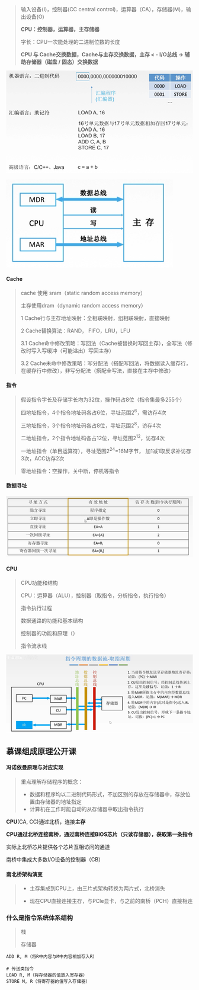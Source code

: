 > 输入设备(I)，控制器(CC central control)，运算器（CA），存储器(M)，输出设备(O)
>
> **CPU：控制器，运算器，主存储器**
>
> 字长：CPU一次能处理的二进制位数的长度
>
> **CPU 与 Cache交换数据，Cache与主存交换数据，主存 < - I/O总线 -> 辅助存储器（磁盘 / 固态）交换数据**



![image-20200404133816876](image-20200404133816876.png)



![image-20200404135555515](image-20200404135555515.png)



#### Cache

> cache 使用 sram（static random access memory）
>
> 主存使用dram（dynamic random access memory）
>
> 1 Cache行与主存地址映射：全相联映射，组相联映射，直接映射
>
> 2 Cache替换算法：RAND， FIFO，LRU，LFU
>
> 3.1 Cache命中修改策略：写回法（Cache被替换时写回主存），全写法（修改时写入写缓冲（可能溢出）写回主存）
>
> 3.2 Cache未命中修改策略：写分配法（搭配写回法，将数据读入缓存行，在缓存行中修改），非写分配法（搭配全写法，直接在主存中修改）



#### 指令

> 假设指令字长及存储字长均为32位，操作码占8位（指令集最多255个）
>
> 四地址指令，4个指令地址码各占6位，寻址范围2<sup>6</sup>，需访存4次
>
> 三地址指令，3个指令地址码各占8位，寻址范围2<sup>8</sup>，访存4次
>
> 二地址指令，2个指令地址码各占12位，寻址范围2<sup>12</sup>，访存4次
>
> 一地址指令（单目运算符），寻址范围2<sup>24</sup>=16M字节， 加1减1取反求补访存3次，ACC访存2次
>
> 零地址指令：空操作，关中断，停机等指令



#### 数据寻址

![image-20200405143339972](image-20200405143339972.png)



#### CPU

> CPU功能和结构
>
> CPU：运算器（ALU），控制器（取指令，分析指令，执行指令）
>
> 指令执行过程
>
> 数据通路的功能和基本结构
>
> 控制器的功能和原理（）
>
> 指令流水线



![image-20200405170329163](image-20200405170329163.png)



## 慕课组成原理公开课

#### 冯诺依曼原理与对应实现

> 重点理解存储程序的概念：
>
> + 数据和程序均以二进制代码形式，不加区别的存放在存储器中，存放位置由存储器的地址指定
> + 计算机在工作时能自动的从存储器中取出指令执行

**CPU**(CA, CC)通过北桥，连接**主存**

**CPU通过北桥连接南桥，通过南桥连接BIOS芯片（只读存储器），获取第一条指令**

实际上北桥芯片提供各个芯片互相访问的通道

南桥中集成大多数I/O设备的控制器（CB）

#### 南北桥架构演变

> + 主存集成到CPU上，由三片式架构转换为两片式，北桥消失
>
> + 现在CPU直接连接主存，与PCle显卡，与之前的南桥（PCH）直接相连



### 什么是指令系统体系结构

> 栈
>
> 存储器

``` properties
ADD R, M（将R中内容与M中内容相加存入R）

# 传送类指令
LOAD R, M（将存储器的值放入寄存器）
STORE M, R（将寄存器的值写入存储器）
```

